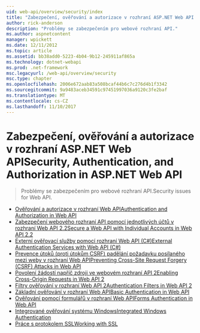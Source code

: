 ```yaml
---
uid: web-api/overview/security/index
title: "Zabezpečení, ověřování a autorizace v rozhraní ASP.NET Web API | Microsoft Docs"
author: rick-anderson
description: "Problémy se zabezpečením pro webové rozhraní API."
ms.author: aspnetcontent
manager: wpickett
ms.date: 12/11/2012
ms.topic: article
ms.assetid: bb38add0-5223-4b04-9b12-245911af865a
ms.technology: dotnet-webapi
ms.prod: .net-framework
msc.legacyurl: /web-api/overview/security
msc.type: chapter
ms.openlocfilehash: 2006e672aab83a508bcaf44b6c7c276d4b1f3342
ms.sourcegitcommit: 9a9483aceb34591c97451997036a9120c3fe2baf
ms.translationtype: MT
ms.contentlocale: cs-CZ
ms.lasthandoff: 11/10/2017
---
```

<a name="security-authentication-and-authorization-in-aspnet-web-api"></a><span data-ttu-id="2657e-103">Zabezpečení, ověřování a autorizace v rozhraní ASP.NET Web API</span><span class="sxs-lookup"><span data-stu-id="2657e-103">Security, Authentication, and Authorization in ASP.NET Web API</span></span>
====================
> <span data-ttu-id="2657e-104">Problémy se zabezpečením pro webové rozhraní API.</span><span class="sxs-lookup"><span data-stu-id="2657e-104">Security issues for Web API.</span></span>


- [<span data-ttu-id="2657e-105">Ověřování a autorizace v rozhraní Web API</span><span class="sxs-lookup"><span data-stu-id="2657e-105">Authentication and Authorization in Web API</span></span>](authentication-and-authorization-in-aspnet-web-api.md)
- [<span data-ttu-id="2657e-106">Zabezpečení webového rozhraní API pomocí jednotlivých účtů v rozhraní Web API 2.2</span><span class="sxs-lookup"><span data-stu-id="2657e-106">Secure a Web API with Individual Accounts in Web API 2.2</span></span>](individual-accounts-in-web-api.md)
- [<span data-ttu-id="2657e-107">Externí ověřovací služby pomocí rozhraní Web API (C#)</span><span class="sxs-lookup"><span data-stu-id="2657e-107">External Authentication Services with Web API (C#)</span></span>](external-authentication-services.md)
- [<span data-ttu-id="2657e-108">Prevence útoků (proti útokům CSRF) padělání požadavku posílaného mezi weby v rozhraní Web API</span><span class="sxs-lookup"><span data-stu-id="2657e-108">Preventing Cross-Site Request Forgery (CSRF) Attacks in Web API</span></span>](preventing-cross-site-request-forgery-csrf-attacks.md)
- [<span data-ttu-id="2657e-109">Povolení žádostí napříč zdroji ve webovém rozhraní API 2</span><span class="sxs-lookup"><span data-stu-id="2657e-109">Enabling Cross-Origin Requests in Web API 2</span></span>](enabling-cross-origin-requests-in-web-api.md)
- [<span data-ttu-id="2657e-110">Filtry ověřování v rozhraní Web API 2</span><span class="sxs-lookup"><span data-stu-id="2657e-110">Authentication Filters in Web API 2</span></span>](authentication-filters.md)
- [<span data-ttu-id="2657e-111">Základní ověřování v rozhraní Web API</span><span class="sxs-lookup"><span data-stu-id="2657e-111">Basic Authentication in Web API</span></span>](basic-authentication.md)
- [<span data-ttu-id="2657e-112">Ověřování pomocí formulářů v rozhraní Web API</span><span class="sxs-lookup"><span data-stu-id="2657e-112">Forms Authentication in Web API</span></span>](forms-authentication.md)
- [<span data-ttu-id="2657e-113">Integrované ověřování systému Windows</span><span class="sxs-lookup"><span data-stu-id="2657e-113">Integrated Windows Authentication</span></span>](integrated-windows-authentication.md)
- [<span data-ttu-id="2657e-114">Práce s protokolem SSL</span><span class="sxs-lookup"><span data-stu-id="2657e-114">Working with SSL</span></span>](working-with-ssl-in-web-api.md)
